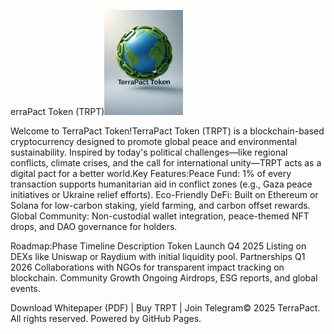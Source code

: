 erraPact Token (TRPT)<img src="terrapact-logo.jpg" alt="TerraPact Logo" width="200" height="auto" style="max-width: 25%;">

Welcome to TerraPact Token!TerraPact Token (TRPT) is a blockchain-based cryptocurrency designed to promote global peace and environmental sustainability. Inspired by today's political challenges—like regional conflicts, climate crises, and the call for international unity—TRPT acts as a digital pact for a better world.Key Features:Peace Fund: 1% of every transaction supports humanitarian aid in conflict zones (e.g., Gaza peace initiatives or Ukraine relief efforts).
Eco-Friendly DeFi: Built on Ethereum or Solana for low-carbon staking, yield farming, and carbon offset rewards.
Global Community: Non-custodial wallet integration, peace-themed NFT drops, and DAO governance for holders.

Roadmap:Phase
Timeline
Description
Token Launch
Q4 2025
Listing on DEXs like Uniswap or Raydium with initial liquidity pool.
Partnerships
Q1 2026
Collaborations with NGOs for transparent impact tracking on blockchain.
Community Growth
Ongoing
Airdrops, ESG reports, and global events.

Download Whitepaper (PDF) | Buy TRPT | Join Telegram© 2025 TerraPact. All rights reserved. Powered by GitHub Pages.

